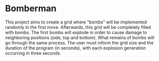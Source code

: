 # Bomberman

<p>This project aims to create a grid where "bombs" will be implemented randomly in the first move. Afterwards, this grid will be completely filled with bombs. The first bombs will explode in order to cause damage to neighboring positions (side, top and bottom). What remains of bombs will go through the same process. The user must inform the grid size and the duration of the program (in seconds), with each explosion generation occurring in three seconds.</p>
